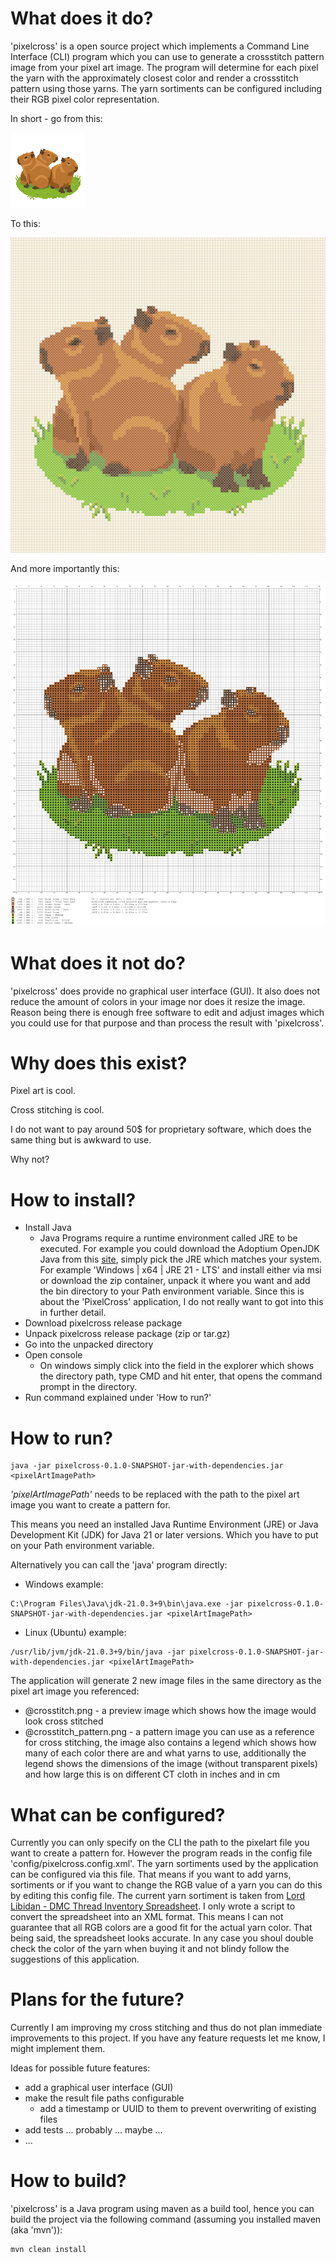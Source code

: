 # What does it do?
'pixelcross' is a open source project which implements a Command Line Interface (CLI) program which you can use to generate a crossstitch pattern image from your pixel art image.
The program will determine for each pixel the yarn with the approximately closest color and render a crossstitch pattern using those yarns. The yarn sortiments can be configured including their RGB pixel color representation.

In short - go from this:

![Capybara babies pixel art.](images/capybara_babies_crossstitch_transparent_background.png)

To this:

![Capybara babies as cross stitch render.](images/@crosstitch.png)

And more importantly this:

![Capybara babies as cross stitch pattern.](images/@crosstitch_pattern.png)

# What does it not do?
'pixelcross' does provide no graphical user interface (GUI). It also does not reduce the amount of colors in your image nor does it resize the image. Reason being there is enough free software to edit and adjust images which you could use for that purpose and than process the result with 'pixelcross'.

# Why does this exist?
Pixel art is cool.

Cross stitching is cool.

I do not want to pay around 50$ for proprietary software, which does the same thing but is awkward to use.

Why not?

# How to install?
* Install Java
	* Java Programs require a runtime environment called JRE to be executed. For example you could download the Adoptium OpenJDK Java from this [site](https://adoptium.net/de/temurin/releases/), simply pick the JRE which matches your system. For example 'Windows | x64 | JRE 21 - LTS' and install either via msi or download the zip container, unpack it where you want and add the bin directory to your Path environment variable.
Since this is about the 'PixelCross' application, I do not really want to got into this in further detail. 
* Download pixelcross release package
* Unpack pixelcross release package (zip or tar.gz)
* Go into the unpacked directory
* Open console
	* On windows simply click into the field in the explorer which shows the directory path, type CMD and hit enter, that opens the command prompt in the directory.
* Run command explained under 'How to run?'


# How to run?
```
java -jar pixelcross-0.1.0-SNAPSHOT-jar-with-dependencies.jar <pixelArtImagePath>
```

_'pixelArtImagePath'_ needs to be replaced with the path to the pixel art image you want to create a pattern for.

This means you need an installed Java Runtime Environment (JRE) or Java Development Kit (JDK) for Java 21 or later versions. Which you have to put on your Path environment variable.

Alternatively you can call the 'java' program directly:

* Windows example:
```
C:\Program Files\Java\jdk-21.0.3+9\bin\java.exe -jar pixelcross-0.1.0-SNAPSHOT-jar-with-dependencies.jar <pixelArtImagePath>
```

* Linux (Ubuntu) example:
```
/usr/lib/jvm/jdk-21.0.3+9/bin/java -jar pixelcross-0.1.0-SNAPSHOT-jar-with-dependencies.jar <pixelArtImagePath>
```
The application will generate 2 new image files in the same directory as the pixel art image you referenced:
* @crosstitch.png - a preview image which shows how the image would look cross stitched
* @crosstitch_pattern.png - a pattern image you can use as a reference for cross stitching, the image also contains a legend which shows how many of each color there are and what yarns to use, additionally the legend shows the dimensions of the image (without transparent pixels) and how large this is on different CT cloth in inches and in cm

# What can be configured?
Currently you can only specify on the CLI the path to the pixelart file you want to create a pattern for.
However the program reads in the config file 'config/pixelcross.config.xml'. The yarn sortiments used by the application can be configured via this file. That means if you want to add yarns, sortiments or if you want to change the RGB value of a yarn you can do this by editing this config file.
The current yarn sortiment is taken from [Lord Libidan - DMC Thread Inventory Spreadsheet](https://lordlibidan.com/dmc-thread-inventory-spreadsheet/). I only wrote a script to convert the spreadsheet into an XML format. This means I can not guarantee that all RGB colors are a good fit for the actual yarn color. That being said, the spreadsheet looks accurate. In any case you shoul double check the color of the yarn when buying it and not blindy follow the suggestions of this application.

# Plans for the future?
Currently I am improving my cross stitching and thus do not plan immediate improvements to this project.
If you have any feature requests let me know, I might implement them.

Ideas for possible future features:
* add a graphical user interface (GUI)
* make the result file paths configurable
	* add a timestamp or UUID to them to prevent overwriting of existing files
* add tests ... probably ... maybe ...
* ...


# How to build?
'pixelcross' is a Java program using maven as a build tool, hence you can build the project via the following command (assuming you installed maven (aka 'mvn')):
```
mvn clean install
```
